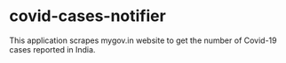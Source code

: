 # covid-cases-notifier
This application scrapes mygov.in website to get the number of Covid-19 cases reported in India. 
